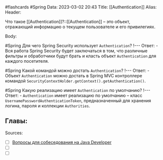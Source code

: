 #flashcards #Spring 
Data: 2023-03-02 20:43
Title: [[Authentication]]
Alias:
Header:

Что такое [[Authentication]]?::[[Authentication]] – это объект, отражающий информацию о текущем пользователе и его привилегиях.
<!--SR:!2023-11-03,10,270-->




Body:



#Spring 
Для чего Spring Security использует `Authentication`?
!---
Ответ:
	- Вся работа Spring Security будет заключаться в том, что различные фильтры и обработчики будут брать и класть объект `Authentication` для каждого посетителя.
<!--SR:!2023-11-03,10,230-->



#Spring 
Какой командой можно достать `Authentication`?
!---
Ответ:
	- Объект `Authentication` можно достать в Spring MVC контроллере командой `SecurityContextHolder.getContext().getAuthentication()`.
<!--SR:!2023-11-04,10,360-->



#Spring
Какую реализацию имеет `Authentication` по умолчанию?
!---
Ответ:
	- `Authentication` имеет реализацию по умолчанию – класс `UsernamePasswordAuthenticationToken`, предназначенный для хранения логина, пароля и коллекции `Authorities`.
<!--SR:!2023-10-30,4,210-->



Главы:
-


Sources:
- [ ] [Вопросы для собеседования на Java Developer](https://github.com/enhorse/java-interview/blob/master/README.md#%D0%9E%D0%9E%D0%9F)
- [ ] []()
- [ ] []()
